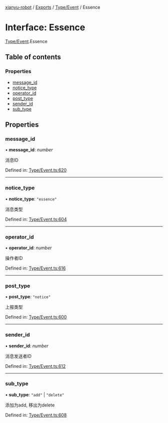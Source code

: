 [xianyu-robot](../README.md) / [Exports](../modules.md) / [Type/Event](../modules/type_event.md) / Essence

# Interface: Essence

[Type/Event](../modules/type_event.md).Essence

## Table of contents

### Properties

- [message\_id](type_event.essence.md#message_id)
- [notice\_type](type_event.essence.md#notice_type)
- [operator\_id](type_event.essence.md#operator_id)
- [post\_type](type_event.essence.md#post_type)
- [sender\_id](type_event.essence.md#sender_id)
- [sub\_type](type_event.essence.md#sub_type)

## Properties

### message\_id

• **message\_id**: *number*

消息ID

Defined in: [Type/Event.ts:620](https://github.com/blacktunes/xianyu-robot/blob/2c773a6/src/Type/Event.ts#L620)

___

### notice\_type

• **notice\_type**: ``"essence"``

消息类型

Defined in: [Type/Event.ts:604](https://github.com/blacktunes/xianyu-robot/blob/2c773a6/src/Type/Event.ts#L604)

___

### operator\_id

• **operator\_id**: *number*

操作者ID

Defined in: [Type/Event.ts:616](https://github.com/blacktunes/xianyu-robot/blob/2c773a6/src/Type/Event.ts#L616)

___

### post\_type

• **post\_type**: ``"notice"``

上报类型

Defined in: [Type/Event.ts:600](https://github.com/blacktunes/xianyu-robot/blob/2c773a6/src/Type/Event.ts#L600)

___

### sender\_id

• **sender\_id**: *number*

消息发送者ID

Defined in: [Type/Event.ts:612](https://github.com/blacktunes/xianyu-robot/blob/2c773a6/src/Type/Event.ts#L612)

___

### sub\_type

• **sub\_type**: ``"add"`` \| ``"delete"``

添加为add, 移出为delete

Defined in: [Type/Event.ts:608](https://github.com/blacktunes/xianyu-robot/blob/2c773a6/src/Type/Event.ts#L608)
